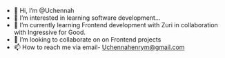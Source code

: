 - 👋 Hi, I’m @Uchennah
- 👀 I’m interested in learning software development...
- 🌱 I’m currently learning Frontend development with Zuri in collaboration with Ingressive for Good. 
- 💞️ I’m looking to collaborate on on Frontend projects
- 📫 How to reach me via email- Uchennahenrym@gmail.com

<!---
Uchennah/Uchennah is a ✨ special ✨ repository because its `README.md` (this file) appears on your GitHub profile.
You can click the Preview link to take a look at your changes.
--->
